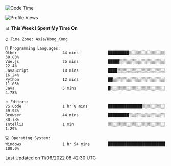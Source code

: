 <!--START_SECTION:waka-->
![Code Time](http://img.shields.io/badge/Code%20Time-19%20hrs%2020%20mins-blue)

![Profile Views](http://img.shields.io/badge/Profile%20Views-24-blue)

📊 **This Week I Spent My Time On** 

```text
⌚︎ Time Zone: Asia/Hong_Kong

💬 Programming Languages: 
Other                    44 mins             █████████░░░░░░░░░░░░░░░░   38.83% 
Vue.js                   25 mins             █████░░░░░░░░░░░░░░░░░░░░   22.4% 
JavaScript               18 mins             ████░░░░░░░░░░░░░░░░░░░░░   16.24% 
Python                   12 mins             ██░░░░░░░░░░░░░░░░░░░░░░░   11.05% 
Java                     5 mins              █░░░░░░░░░░░░░░░░░░░░░░░░   4.78%

🔥 Editors: 
VS Code                  1 hr 8 mins         ███████████████░░░░░░░░░░   59.93% 
Browser                  44 mins             █████████░░░░░░░░░░░░░░░░   38.78% 
IntelliJ                 1 min               ░░░░░░░░░░░░░░░░░░░░░░░░░   1.29%

💻 Operating System: 
Windows                  1 hr 54 mins        █████████████████████████   100.0%

```


 Last Updated on 11/06/2022 08:42:30 UTC
<!--END_SECTION:waka-->
